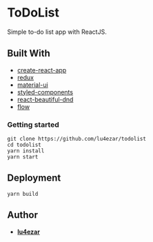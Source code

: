# ToDoList

Simple to-do list app with ReactJS.

## Built With

* [create-react-app](https://github.com/facebook/create-react-app)
* [redux](https://redux.js.org/)
* [material-ui](https://material-ui.com/)
* [styled-components](https://www.styled-components.com/)
* [react-beautiful-dnd](https://github.com/atlassian/react-beautiful-dnd)
* [flow](https://flow.org)

### Getting started

```
git clone https://github.com/lu4ezar/todolist
cd todolist
yarn install
yarn start
```

## Deployment

```
yarn build
```

## Author

* **[lu4ezar](https://github.com/lu4ezar/todolist/graphs/contributors)**
